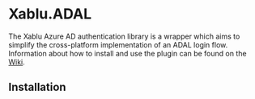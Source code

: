 # Xablu.ADAL

The Xablu Azure AD authentication library is a wrapper which aims to simplify the cross-platform implementation of an ADAL login flow.
Information about how to install and use the plugin can be found on the [Wiki](https://github.com/Xablu/Xablu.ADAL/wiki).

## Installation

